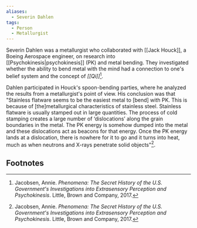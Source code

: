 ```yaml
---
aliases:
  - Severin Dahlen
tags:
  - Person
  - Metallurgist
---
```

Severin Dahlen was a metallurgist who collaborated with [[Jack Houck]], a Boeing Aerospace engineer, on research into [[Psychokinesis|psychokinesis]] (PK) and metal bending. They investigated whether the ability to bend metal with the mind had a connection to one's belief system and the concept of *[[Qi]]*[^1].

Dahlen participated in Houck's spoon-bending parties, where he analyzed the results from a metallurgist's point of view. His conclusion was that "Stainless flatware seems to be the easiest metal to [bend] with PK. This is because of [the]metallurgical characteristics of stainless steel. Stainless flatware is usually stamped out in large quantities. The process of cold stamping creates a large number of ‘dislocations’ along the grain boundaries in the metal. The PK energy is somehow dumped into the metal and these dislocations act as beacons for that energy. Once the PK energy lands at a dislocation, there is nowhere for it to go and it turns into heat, much as when neutrons and X-rays penetrate solid objects"[^1].

## Footnotes
[^1]: Jacobsen, Annie. *Phenomena: The Secret History of the U.S. Government's Investigations into Extrasensory Perception and Psychokinesis*. Little, Brown and Company, 2017.
